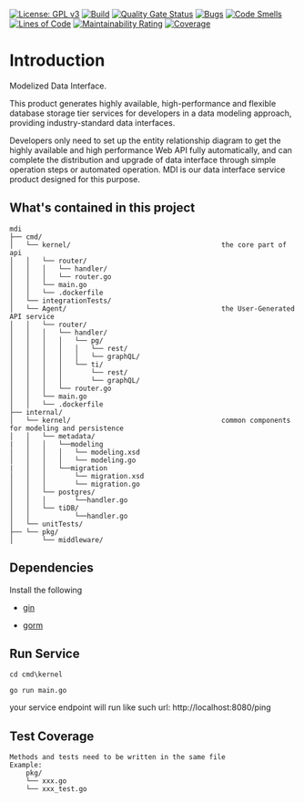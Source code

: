 [![License: GPL v3](https://img.shields.io/badge/License-GPLv3-blue.svg)](https://www.gnu.org/licenses/gpl-3.0)
[![Build](https://github.com/DigitalChinaOpenSource/MDI-kernel/actions/workflows/build.yml/badge.svg)](https://github.com/DigitalChinaOpenSource/MDI-kernel/actions/workflows/build.yml)
[![Quality Gate Status](https://sonarcloud.io/api/project_badges/measure?project=MDI-kernel&metric=alert_status)](https://sonarcloud.io/dashboard?id=MDI-kernel)
[![Bugs](https://sonarcloud.io/api/project_badges/measure?project=MDI-kernel&metric=bugs)](https://sonarcloud.io/dashboard?id=MDI-kernel)
[![Code Smells](https://sonarcloud.io/api/project_badges/measure?project=MDI-kernel&metric=code_smells)](https://sonarcloud.io/dashboard?id=MDI-kernel)
[![Lines of Code](https://sonarcloud.io/api/project_badges/measure?project=MDI-kernel&metric=ncloc)](https://sonarcloud.io/dashboard?id=MDI-kernel)
[![Maintainability Rating](https://sonarcloud.io/api/project_badges/measure?project=MDI-kernel&metric=sqale_rating)](https://sonarcloud.io/dashboard?id=MDI-kernel)
[![Coverage](https://sonarcloud.io/api/project_badges/measure?project=MDI-kernel&metric=coverage)](https://sonarcloud.io/dashboard?id=MDI-kernel)



# Introduction
Modelized Data Interface.

This product generates highly available, high-performance and flexible database storage tier services for developers in a data modeling approach, providing industry-standard data interfaces.

Developers only need to set up the entity relationship diagram to get the highly available and high performance Web API fully automatically, and can complete the distribution and upgrade of data interface through simple operation steps or automated operation. MDI is our data interface service product designed for this purpose.


## What's contained in this project

```
mdi
├── cmd/
│   └── kernel/                                     the core part of api
│   │   └── router/
│   │   │   └── handler/ 
│   │   │   └── router.go                               
│   │   └── main.go   
│   │   └── .dockerfile                                  
│   └── integrationTests/                               
│   └── Agent/                                      the User-Generated API service
│   │   └── router/
│   │   │   └── handler/ 
│   │   │   │   └── pg/
│   │   │   │   │   └── rest/
│   │   │   │   │   └── graphQL/
│   │   │   │   └── ti/
│   │   │   │       └── rest/
│   │   │   │       └── graphQL/
│   │   │   └── router.go
│   │   └── main.go
│   │   └── .dockerfile 
├── internal/
│   └── kernel/                                     common components for modeling and persistence
│   │   └── metadata/                                        
|   │   │   └──modeling
│   │   │   │   └── modeling.xsd
│   │   │   │   └── modeling.go
|   │   │   └──migration
│   │   │       └── migration.xsd
│   │   │       └── migration.go
│   │   └── postgres/
│   │   │       └──handler.go
│   │   └── tiDB/                                                
│   │           └──handler.go
│   └── unitTests/                                                
├── └── pkg/
│       └── middleware/

```

## Dependencies

Install the following

- [gin](https://github.com/gin-gonic/gin)

- [gorm](https://gorm.io/zh_CN/docs/index.html)

## Run Service

```shell
cd cmd\kernel

go run main.go
```

your service endpoint will run like such url:  http://localhost:8080/ping

## Test Coverage
```
Methods and tests need to be written in the same file
Example:
    pkg/
    └── xxx.go
    └── xxx_test.go
```
